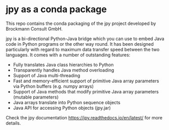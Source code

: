 # jpy as a conda package

This repo contains the conda packaging of the jpy project developed by Brockmann Consult GmbH.

jpy is a bi-directional Python-Java bridge which you can use to embed Java code in Python programs or the other way round. It has been designed particularly with regard to maximum data transfer speed between the two languages. It comes with a number of outstanding features:

* Fully translates Java class hierarchies to Python
* Transparently handles Java method overloading
* Support of Java multi-threading
* Fast and memory-efficient support of primitive Java array parameters via Python buffers (e.g. numpy arrays)
* Support of Java methods that modify primitive Java array parameters (mutable parameters)
* Java arrays translate into Python sequence objects
* Java API for accessing Python objects (jpy.jar)

Check the jpy documentation https://jpy.readthedocs.io/en/latest/ for more details.
